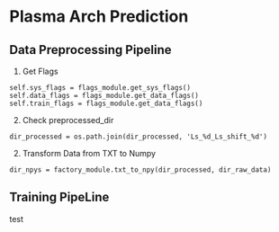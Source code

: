 # Plasma Arch Prediction

## Data Preprocessing Pipeline
1. Get Flags
```
self.sys_flags = flags_module.get_sys_flags()
self.data_flags = flags_module.get_data_flags()
self.train_flags = flags_module.get_data_flags()
```
2. Check preprocessed_dir
```
dir_processed = os.path.join(dir_processed, 'Ls_%d_Ls_shift_%d')
```
2. Transform Data from TXT to Numpy
```
dir_npys = factory_module.txt_to_npy(dir_processed, dir_raw_data)
```



## Training PipeLine
test
